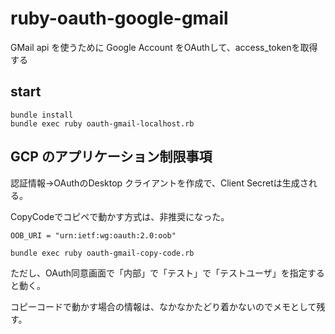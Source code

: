 # ruby-oauth-google-gmail

GMail api を使うために Google Account をOAuthして、access_tokenを取得する

## start

```shell
bundle install 
bundle exec ruby oauth-gmail-localhost.rb
```


## GCP のアプリケーション制限事項

認証情報→OAuthのDesktop クライアントを作成で、Client Secretは生成される。

CopyCodeでコピペで動かす方式は、非推奨になった。

`OOB_URI = "urn:ietf:wg:oauth:2.0:oob"`

```
bundle exec ruby oauth-gmail-copy-code.rb
```
ただし、OAuth同意画面で「内部」で「テスト」で「テストユーザ」を指定すると動く。

コピーコードで動かす場合の情報は、なかなかたどり着かないのでメモとして残す。

